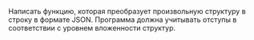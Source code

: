 Написать функцию, которая преобразует произвольную структуру в строку в формате JSON.
Программа должна учитывать отступы в соответствии с уровнем вложенности структур.
